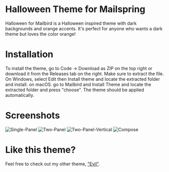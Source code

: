 # Halloween Theme for Mailspring
Halloween for Mailbird is a Halloween inspired theme with dark backgrounds and orange accents. It's perfect for anyone who wants a dark theme but loves the color orange!

# Installation
To install the theme, go to Code -> Download as ZIP on the top right or download it from the Releases tab on the right. Make sure to extract the file. On Windows, select Edit then Install theme and locate the extracted folder and install. on macOS. go to Mailbird and Install Theme and locate the extracted folder and press "choose". The theme should be applied automatically.

# Screenshots
![Single-Panel](https://github.com/isak-dombestein/halloween-mailbird/tree/main/screenshot/Halloween-SinglePanel.png)
![Two-Panel](https://github.com/isak-dombestein/halloween-mailbird/tree/main/screenshot/Halloween-TwoPanel.png)
![Two-Panel-Vertical](https://github.com/isak-dombestein/halloween-mailbird/tree/main/screenshot/Halloween-TwoPanelVertical)
![Compose](https://github.com/isak-dombestein/halloween-mailbird/tree/main/screenshot/Halloween-Compose)

# Like this theme?
Feel free to check out my other theme, ["Evil"](https://github.com/isak-dombestein/evil-mailbird).
